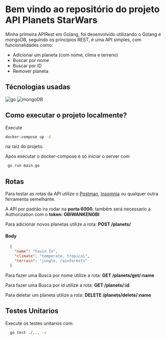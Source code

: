 # Bem vindo ao repositório do projeto API Planets StarWars

Minha primeira APIRest em Golang, foi desenvolvido utilizando o Golang e mongoDB, seguindo os princípios REST, é uma API simples, com funcionalidades como:
- Adicionar um planeta (com nome, clima e terreno)
- Buscar por nome
- Buscar por ID
- Remover planeta

## Técnologias usadas

<section>
  <img src="https://img.shields.io/badge/Go-00ADD8?style=for-the-badge&logo=go&logoColor=white" alt="go">
  <img src="https://img.shields.io/badge/MongoDB-4EA94B?style=for-the-badge&logo=mongodb&logoColor=white" alt="mongoDB">
</section>

## Como executar o projeto localmente?

Execute
```bash
docker-compose up -d
```
na raiz do projeto.

Após executar o docker-compose é só iniciar o server com
```bash
 go run main.go
```

## Rotas

Para testar as rotas da API utilize o [Postman](https://www.postman.com/), [Insomnia](https://insomnia.rest/) ou qualquer outra ferramenta semelhante.

A API por padrão ira rodar na **porta 6000**, também será necessario a Authorization com o **token: OBIWANKENOBI**

Para adicionar novos planetas utilize a rota: **POST   /planets/**

#### Body

```json
  {
    "name": "Yavin IV",
    "climate": "temperate, tropical",
    "terrain": "jungle, rainforests"
  }
```

Para fazer uma Busca por nome utilize a rota: **GET /planets/get/:name**

Para fazer uma Busca por id utilize a rota: **GET /planets/:id**

Para deletar um planeta utilize a rota: **DELETE /planets/delete/:name**

## Testes Unitarios

Execute os testes unitarios com:

```bash
  go test ./... -v
```
